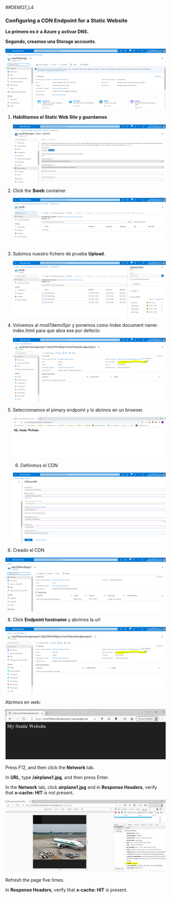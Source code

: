 ##DEMO7_L4

### Configuring a CDN Endpoint for a Static Website



**Lo primero es ir a Azure y activar DNS.**





**Segundo, creamos una Storage accounts**.

![creadostorage](img/creadostorage.PNG)



1. **Habilitamos el Static Web Site y guardamos**

   ![staticwebsite](img/staticwebsite.PNG)

   

2. Click the **$web** container 

   ![web1](img/web1.PNG)

3. Subimos nuestro fichero de prueba **Upload**.

   ![subida](img/subida.PNG)

4. Volvemos al mod7demo5jsr y ponemos como Index document name: index.html para que abra ese por defecto

   ![url](img/url.PNG)

5. Seleccionamos el pimary endpoint y lo abrinos en un browser.

   ![web11](img/web11.PNG)

   6. Definimos el CDN

   ![cdndef](img/cdndef.PNG)

   

7. Creado el CDN

![creadoCDN](img/creadoCDN.PNG)



8. Click **Endpoint hostname** y abrimos la url

![url](img/url.PNG)



Abrimos en web:

![result](img/result.PNG)

Press F12, and then click the **Network** tab.

In **URL**, type **/airplane1.jpg**, and then press Enter.

In the **Network** tab, click **airplane1.jpg** and in **Response Headers**, verify that **x-cache: HIT** is not present.

![result2](img/result2.PNG)

Refresh the page five times.

In **Response Headers**, verify that **x-cache: HIT** is present.

